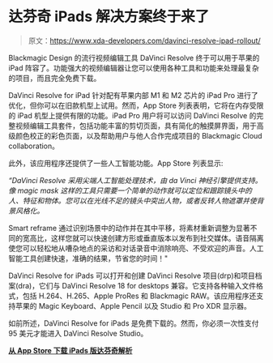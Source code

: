 # 达芬奇 iPads 解决方案终于来了

> 原文：<https://www.xda-developers.com/davinci-resolve-ipad-rollout/>

Blackmagic Design 的流行视频编辑工具 DaVinci Resolve 终于可以用于苹果的 iPad 阵容了。功能强大的视频编辑器让您可以使用各种工具和功能来处理最复杂的项目，而且完全免费下载。

DaVinci Resolve for iPad 针对配有苹果内部 M1 和 M2 芯片的 iPad Pro 进行了优化，但你可以在旧款机型上试用。然而，App Store 列表表明，它将在内存受限的 iPad 机型上提供有限的功能。iPad Pro 用户将可以访问 DaVinci Resolve 的完整视频编辑工具套件，包括功能丰富的剪切页面，具有简化的触摸屏界面，用于高级颜色校正的彩色页面，以及帮助用户与他人合作完成项目的 Blackmagic Cloud collaboration。

此外，该应用程序还提供了一些人工智能功能。App Store 列表显示:

*“DaVinci Resolve 采用尖端人工智能处理技术，由 da Vinci 神经引擎提供支持。像 magic mask 这样的工具只需要一个简单的动作就可以定位和跟踪镜头中的人、特征和物体。您可以在光线不足的镜头中突出人物，或者反转人物遮罩并使背景风格化。*

Smart reframe 通过识别场景中的动作并在其中平移，将素材重新调整为显著不同的宽高比，这样您就可以快速创建方形或垂直版本以发布到社交媒体。语音隔离使您可以轻松地从嘈杂地点的采访和对话录音中消除响亮、不受欢迎的声音。人工智能工具创建快速，准确的结果，节省您的时间！"

DaVinci Resolve for iPads 可以打开和创建 DaVinci Resolve 项目(drp)和项目档案(dra)，它们与 DaVinci Resolve 18 for desktops 兼容。它支持各种输入文件格式，包括 H.264、H.265、Apple ProRes 和 Blackmagic RAW。该应用程序还支持苹果的 Magic Keyboard、Apple Pencil 以及 Studio 和 Pro XDR 显示器。

如前所述，DaVinci Resolve for iPads 是免费下载的。然而，你必须一次性支付 95 美元才能进入 DaVinci Resolve Studio。

**[从 App Store 下载 iPads 版达芬奇解析](https://apps.apple.com/us/app/davinci-resolve-for-ipad/id1581363826)**